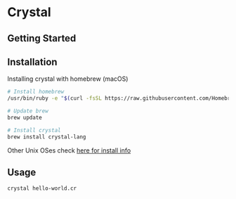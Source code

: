 # Crystal

## Getting Started

## Installation

Installing crystal with homebrew (macOS)
```bash
# Install homebrew
/usr/bin/ruby -e "$(curl -fsSL https://raw.githubusercontent.com/Homebrew/install/master/install)"

# Update brew
brew update

# Install crystal
brew install crystal-lang
```

Other Unix OSes check [here for install info](https://crystal-lang.org/docs/installation/)

## Usage

```bash
crystal hello-world.cr
```
